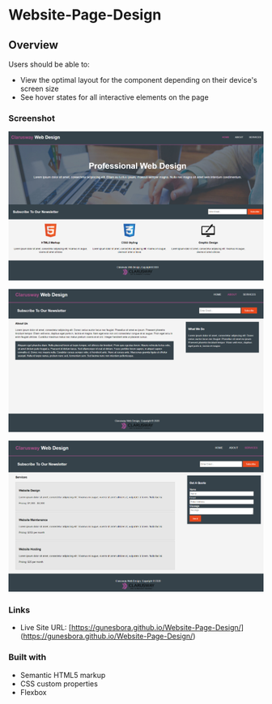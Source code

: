 # Website-Page-Design

## Overview

Users should be able to:

- View the optimal layout for the component depending on their device's screen size
- See hover states for all interactive elements on the page

### Screenshot

![Project 005 Snapshot](Project_005_1.png)

![Project 005 Snapshot](Project_005_2.png)

![Project 005 Snapshot](Project_005_3.png)


### Links

- Live Site URL: [https://gunesbora.github.io/Website-Page-Design/] (https://gunesbora.github.io/Website-Page-Design/)

### Built with

- Semantic HTML5 markup
- CSS custom properties
- Flexbox

